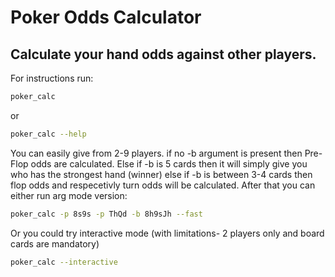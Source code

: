 # Poker Odds Calculator

## Calculate your hand odds against other players. 

For instructions run:
```bash 
poker_calc 
```
or 
```bash
poker_calc --help
```
You can easily give from 2-9 players.
if no -b argument is present then Pre-Flop odds are calculated.
Else if -b is 5 cards then it will simply give you who has the strongest hand (winner)
else if -b is between 3-4 cards then flop odds and respecetivly turn odds will be calculated.
After that you can either run arg mode version:
```bash
poker_calc -p 8s9s -p ThQd -b 8h9sJh --fast
```
Or you could try interactive mode (with limitations- 2 players only and board cards are mandatory)
```bash
poker_calc --interactive
```
